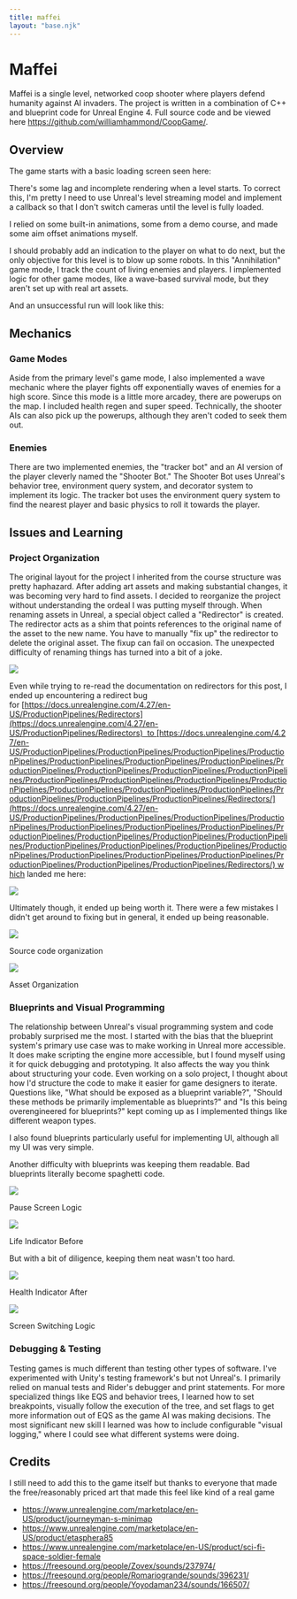 ```yaml
---
title: maffei
layout: "base.njk"
---
```


# Maffei 

Maffei is a single level, networked coop shooter where players defend humanity against AI invaders. 
The project is written in a combination of C++ and blueprint code for Unreal Engine 4.
Full source code and be viewed here https://github.com/williamhammond/CoopGame/.

## Overview

The game starts with a basic loading screen seen here:

There's some lag and incomplete rendering when a level starts. 
To correct this, I'm pretty I need to use Unreal's level streaming model and implement a callback so that I don't switch cameras until the level is fully loaded.

I relied on some built-in animations, some from a demo course, and made some aim offset animations myself.

I should probably add an indication to the player on what to do next, but the only objective for this level is to blow up some robots.
In this "Annihilation" game mode, I track the count of living enemies and players.
I implemented logic for other game modes, like a wave-based survival mode, but they aren't set up with real art assets.

And an unsuccessful run will look like this:

## Mechanics

### **Game Modes**

Aside from the primary level's game mode, I also implemented a wave mechanic where the player fights off exponentially waves of enemies for a high score.
Since this mode is a little more arcadey, there are powerups on the map.
I included health regen and super speed.
Technically, the shooter AIs can also pick up the powerups, although they aren't coded to seek them out.

### Enemies

There are two implemented enemies, the "tracker bot" and an AI version of the player cleverly named the "Shooter Bot."
The Shooter Bot uses Unreal's behavior tree, environment query system, and decorator system to implement its logic.
The tracker bot uses the environment query system to find the nearest player and basic physics to roll it towards the player.

## Issues and Learning

### **Project Organization**

The original layout for the project I inherited from the course structure was pretty haphazard.
After adding art assets and making substantial changes, it was becoming very hard to find assets.
I decided to reorganize the project without understanding the ordeal I was putting myself through. 
When renaming assets in Unreal, a special object called a "Redirector" is created.
The redirector acts as a shim that points references to the original name of the asset to the new name.
You have to manually "fix up" the redirector to delete the original asset.
The fixup can fail on occasion. The unexpected difficulty of renaming things has turned into a bit of a joke.

![](https://images.squarespace-cdn.com/content/v1/5ce82c28186bd30001708d1b/11c988e5-5379-47c7-a18d-35b34da58b95/redirector-meme.PNG)

Even while trying to re-read the documentation on redirectors for this post, I ended up encountering a redirect bug for [https://docs.unrealengine.com/4.27/en-US/ProductionPipelines/Redirectors](https://docs.unrealengine.com/4.27/en-US/ProductionPipelines/Redirectors)  to [https://docs.unrealengine.com/4.27/en-US/ProductionPipelines/ProductionPipelines/ProductionPipelines/ProductionPipelines/ProductionPipelines/ProductionPipelines/ProductionPipelines/ProductionPipelines/ProductionPipelines/ProductionPipelines/ProductionPipelines/ProductionPipelines/ProductionPipelines/ProductionPipelines/ProductionPipelines/ProductionPipelines/ProductionPipelines/ProductionPipelines/ProductionPipelines/ProductionPipelines/ProductionPipelines/Redirectors/](https://docs.unrealengine.com/4.27/en-US/ProductionPipelines/ProductionPipelines/ProductionPipelines/ProductionPipelines/ProductionPipelines/ProductionPipelines/ProductionPipelines/ProductionPipelines/ProductionPipelines/ProductionPipelines/ProductionPipelines/ProductionPipelines/ProductionPipelines/ProductionPipelines/ProductionPipelines/ProductionPipelines/ProductionPipelines/ProductionPipelines/ProductionPipelines/ProductionPipelines/ProductionPipelines/Redirectors/) which landed me here:

![](https://images.squarespace-cdn.com/content/v1/5ce82c28186bd30001708d1b/e347bfb5-8d86-44fa-acf5-793db77cbf70/redirect-documentation-bug.PNG)

Ultimately though, it ended up being worth it.
There were a few mistakes I didn't get around to fixing but in general, it ended up being reasonable.

![](https://images.squarespace-cdn.com/content/v1/5ce82c28186bd30001708d1b/36ed26bb-61d3-46ef-b4bb-d5490e1e49e8/source-file-organization.PNG)

Source code organization

![](https://images.squarespace-cdn.com/content/v1/5ce82c28186bd30001708d1b/97a46bf9-fd0b-4a91-84f5-14f4921ea538/content-file-organization.PNG)

Asset Organization

### Blueprints and Visual Programming

The relationship between Unreal's visual programming system and code probably surprised me the most. 
I started with the bias that the blueprint system's primary use case was to make working in Unreal more accessible.
It does make scripting the engine more accessible, but I found myself using it for quick debugging and prototyping.
It also affects the way you think about structuring your code.
Even working on a solo project, I thought about how I'd structure the code to make it easier for game designers to iterate.
Questions like, "What should be exposed as a blueprint variable?", "Should these methods be primarily implementable as blueprints?" and "Is this being overengineered for blueprints?" kept coming up as I implemented things like different weapon types.

I also found blueprints particularly useful for implementing UI, although all my UI was very simple.

Another difficulty with blueprints was keeping them readable.
Bad blueprints literally become spaghetti code.

![](https://images.squarespace-cdn.com/content/v1/5ce82c28186bd30001708d1b/9a86ae19-e288-4a27-a1f8-2e390727a280/save-load-screen.PNG)

Pause Screen Logic

![](https://images.squarespace-cdn.com/content/v1/5ce82c28186bd30001708d1b/b146c698-453b-4ccd-86a4-bd4304bd3651/health-indicator-before.PNG)

Life Indicator Before

But with a bit of diligence, keeping them neat wasn't too hard.

![](https://images.squarespace-cdn.com/content/v1/5ce82c28186bd30001708d1b/82469481-f400-4bd9-93f3-afcfd255d0cc/health-indicator-after.PNG)

Health Indicator After

![](https://images.squarespace-cdn.com/content/v1/5ce82c28186bd30001708d1b/8fff595e-271b-44f6-8277-83f39eded931/player-event-graph.PNG)

Screen Switching Logic

### **Debugging & Testing**

Testing games is much different than testing other types of software.
I've experimented with Unity's testing framework's but not Unreal's.
I primarily relied on manual tests and Rider's debugger and print statements.
For more specialized things like EQS and behavior trees, I learned how to set breakpoints, visually follow the execution of the tree, and set flags to get more information out of EQS as the game AI was making decisions.
The most significant new skill I learned was how to include configurable "visual logging," where I could see what different systems were doing.

## Credits

I still need to add this to the game itself but thanks to everyone that made the free/reasonably priced art that made this feel like kind of a real game

- https://www.unrealengine.com/marketplace/en-US/product/journeyman-s-minimap
- https://www.unrealengine.com/marketplace/en-US/product/etasphera85
- https://www.unrealengine.com/marketplace/en-US/product/sci-fi-space-soldier-female
- https://freesound.org/people/Zovex/sounds/237974/
- https://freesound.org/people/Romariogrande/sounds/396231/
- https://freesound.org/people/Yoyodaman234/sounds/166507/
